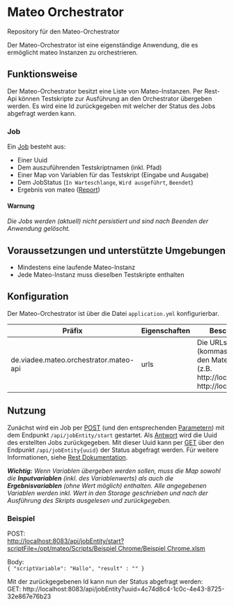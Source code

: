 # Mateo Orchestrator

Repository für den Mateo-Orchestrator

Der Mateo-Orchestrator ist eine eigenständige Anwendung, die es ermöglicht mateo Instanzen zu orchestrieren.

## Funktionsweise
Der Mateo-Orchestrator besitzt eine Liste von Mateo-Instanzen. 
Per Rest-Api können Testskripte zur Ausführung an den Orchestrator übergeben werden.
Es wird eine Id zurückgegeben mit welcher der Status des Jobs abgefragt werden kann.

### Job
Ein [Job](./rest_doku.md#jobdto) besteht aus: 
- Einer Uuid
- Dem auszuführenden Testskriptnamen (inkl. Pfad)
- Einer Map von Variablen für das Testskript (Eingabe und Ausgabe)
- Dem JobStatus (`In Warteschlange`, `Wird ausgeführt`, `Beendet`)
- Ergebnis von mateo ([Report](./rest_doku.md#reportdto))

#### Warnung
_Die Jobs werden (aktuell) nicht persistiert und sind nach Beenden der Anwendung gelöscht._

## Voraussetzungen und unterstützte Umgebungen
- Mindestens eine laufende Mateo-Instanz
- Jede Mateo-Instanz muss dieselben Testskripte enthalten

## Konfiguration
Der Mateo-Orchestrator ist über die Datei `application.yml` konfigurierbar.

Präfix | Eigenschaften | Beschreibung
-------- | -------- | --------
de.viadee.mateo.orchestrator.mateo-api | urls | Die URLs (kommasepariert) zu den Mateo-Instanzen (z.B. http://localhost:8123, http://localhost:8124)

## Nutzung
Zunächst wird ein Job per [POST](./rest_doku.md#post) (und den entsprechenden [Parametern](./rest_doku.md#parameters-1)) mit dem Endpunkt `/api/jobEntity/start` gestartet.
Als [Antwort](./rest_doku.md#responses-2) wird die Uuid des erstellten Jobs zurückgegeben.
Mit dieser Uuid kann per [GET](./rest_doku.md#apijob) über den Endpunkt `/api/jobEntity{uuid}` der Status abgefragt werden.
Für weitere Informationen, siehe [Rest Dokumentation](./rest_doku.md).

_**Wichtig:** Wenn Variablen übergeben werden sollen, muss die Map sowohl die **Inputvariablen** (inkl. des Variablenwerts) als auch die **Ergebnisvariablen** (ohne Wert möglich) enthalten.
Alle angegebenen Variablen werden inkl. Wert in den Storage geschrieben und nach der Ausführung des Skripts ausgelesen und zurückgegeben._

### Beispiel
POST: <br>
[http://localhost:8083/api/jobEntity/start?scriptFile=/opt/mateo/Scripts/Beispiel Chrome/Beispiel Chrome.xlsm]() 

Body:<br>
`{
  "scriptVariable": "Hallo",
  "result" : ""
}`


Mit der zurückgegebenen Id kann nun der Status abgefragt werden:<br>
GET: http://localhost:8083/api/jobEntity?uuid=4c74d8c4-1c0c-4e43-8725-32e867e76b23
